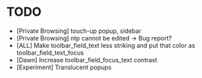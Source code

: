 # TODO

- [Private Browsing] touch-up popup, sidebar
- [Private Browsing] ntp cannot be edited -> Bug report?
- [ALL] Make toolbar_field_text less striking
  and put that color as toolbar_field_text_focus
- [Dawn] Increase toolbar_field_focus_text contrast
- [Experiment] Translucent popups